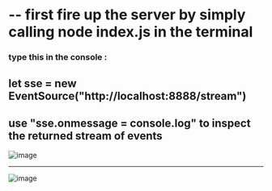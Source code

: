 # -- first fire up the server by simply calling node index.js in the terminal  
### type this in the console : 

## let sse = new EventSource("http://localhost:8888/stream")

## use "sse.onmessage = console.log" to inspect the returned stream of events  


![image](https://github.com/user-attachments/assets/e31be412-1291-41fd-b1cc-460ce9ed4372)

---

![image](https://github.com/user-attachments/assets/2398b2b9-f959-4424-b8ef-bf595059e0d1)
